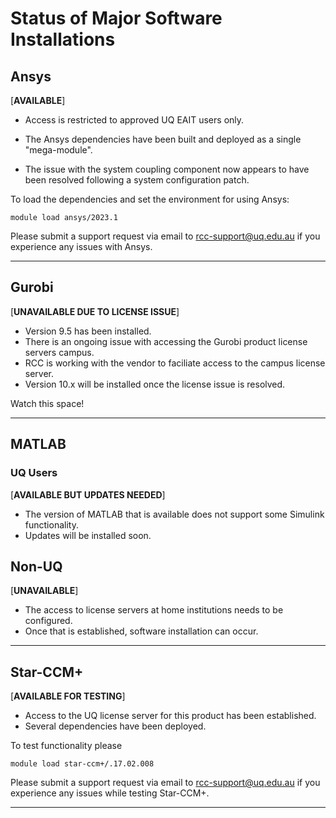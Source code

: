 # Status of Major Software Installations

## Ansys 

[**AVAILABLE**]

* Access is restricted to approved UQ EAIT users only.

* The Ansys dependencies have been built and deployed as a single "mega-module".
* The issue with the system coupling component now appears to have been resolved following a system configuration patch.
 
To load the dependencies and set the environment for using Ansys:

`module load ansys/2023.1` 

Please submit a support request via email to rcc-support@uq.edu.au if you experience any issues with Ansys.

___
## Gurobi

[**UNAVAILABLE DUE TO LICENSE ISSUE**]

* Version 9.5 has been installed.
* There is an ongoing issue with accessing the Gurobi product license servers campus.
* RCC is working with the vendor to faciliate access to the campus license server.
* Version 10.x will be installed once the license issue is resolved. 

Watch this space!
___
## MATLAB 

### UQ Users

[**AVAILABLE BUT UPDATES NEEDED**]

* The version of MATLAB that is available does not support some Simulink functionality.
* Updates will be installed soon.

## Non-UQ 

[**UNAVAILABLE**]

* The access to license servers at home institutions needs to be configured.
* Once that is established, software installation can occur.
___
## Star-CCM+

[**AVAILABLE FOR TESTING**]

* Access to the UQ license server for this product has been established.
* Several dependencies have been deployed.

To test functionality please 

`module load star-ccm+/.17.02.008`

Please submit a support request via email to rcc-support@uq.edu.au if you experience any issues while testing Star-CCM+.

___
